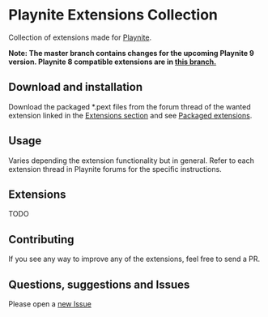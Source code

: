 # Playnite Extensions Collection

Collection of extensions made for [Playnite](https://github.com/JosefNemec/Playnite).

**Note: The master branch contains changes for the upcoming Playnite 9 version. Playnite 8 compatible extensions are in [this branch.](https://github.com/darklinkpower/PlayniteExtensionsCollection/tree/pre-playnite9)**

## Download and installation

Download the packaged *.pext files from the forum thread of the wanted extension linked in the [Extensions section](#extensions) and see [Packaged extensions](https://github.com/JosefNemec/Playnite/wiki/Installing-scripts-and-plugins#packaged-extensions).

## Usage

Varies depending the extension functionality but in general. Refer to each extension thread in Playnite forums for the specific instructions.

## Extensions

TODO

## Contributing

If you see any way to improve any of the extensions, feel free to send a PR.


## Questions, suggestions and Issues

Please open a [new Issue](https://github.com/darklinkpower/PlayniteScriptExtensions/issues)
